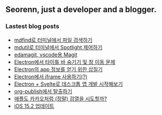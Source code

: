 ## Seorenn, just a developer and a blogger.

### Lastest blog posts

<!-- BLOG-POST-LIST:START -->
- [mdfind로 터미널에서 파일 검색하기](https://seorenn.tistory.com/218)
- [mdutil로 터미널에서 Spotlight 제어하기](https://seorenn.tistory.com/217)
- [edamagit, vscode용 Magit](https://seorenn.tistory.com/225)
- [Electron에서 타이틀 바 숨기기 및 창 이동 문제](https://seorenn.tistory.com/221)
- [Electron의 app 정보를 얻기 위한 삽질기](https://seorenn.tistory.com/220)
- [Electron에서 iframe 사용하기&lpar;?&rpar;](https://seorenn.tistory.com/219)
- [Electron + Svelte로 데스크톱 앱 개발 시작해보기](https://seorenn.tistory.com/210)
- [org-publish에서 탈출하기](https://seorenn.tistory.com/216)
- [애플도 카카오처럼 &lpar;정말&rpar; 검열을 시도할까?](https://seorenn.tistory.com/215)
- [iOS 15.2 업데이트](https://seorenn.tistory.com/214)
<!-- BLOG-POST-LIST:END -->
